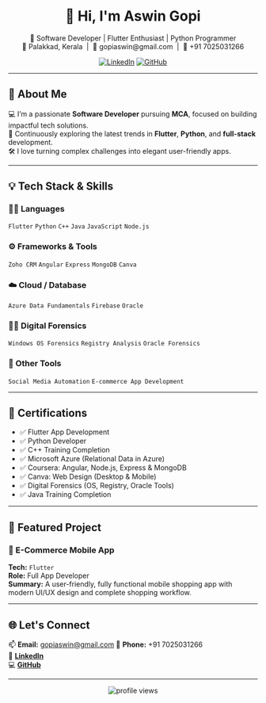 <h1 align="center">👋 Hi, I'm Aswin Gopi</h1>

<p align="center">
  🚀 Software Developer | Flutter Enthusiast | Python Programmer <br/>
  📍 Palakkad, Kerala &nbsp;|&nbsp; 📧 gopiaswin@gmail.com &nbsp;|&nbsp; 📱 +91 7025031266
</p>

<p align="center">
  <a href="https://www.linkedin.com/in/your-link"><img alt="LinkedIn" src="https://img.shields.io/badge/LinkedIn-Connect-blue?style=for-the-badge&logo=linkedin"></a>
  <a href="https://github.com/aswin-gopi"><img alt="GitHub" src="https://img.shields.io/badge/GitHub-aswin--gopi-181717?style=for-the-badge&logo=github"></a>
</p>

---

## 🎯 About Me

💻 I’m a passionate **Software Developer** pursuing **MCA**, focused on building impactful tech solutions.  
🌱 Continuously exploring the latest trends in **Flutter**, **Python**, and **full-stack** development.  
🛠️ I love turning complex challenges into elegant user-friendly apps.  

---


## 💡 Tech Stack & Skills

### 🧑‍💻 Languages
`Flutter` `Python` `C++` `Java` `JavaScript` `Node.js`

### ⚙️ Frameworks & Tools
`Zoho CRM` `Angular` `Express` `MongoDB` `Canva`

### ☁️ Cloud / Database
`Azure Data Fundamentals` `Firebase` `Oracle`

### 🕵️‍♂️ Digital Forensics
`Windows OS Forensics` `Registry Analysis` `Oracle Forensics`

### 🔧 Other Tools
`Social Media Automation` `E-commerce App Development`

---

## 📜 Certifications

- ✅ Flutter App Development  
- ✅ Python Developer  
- ✅ C++ Training Completion  
- ✅ Microsoft Azure (Relational Data in Azure)  
- ✅ Coursera: Angular, Node.js, Express & MongoDB  
- ✅ Canva: Web Design (Desktop & Mobile)  
- ✅ Digital Forensics (OS, Registry, Oracle Tools)  
- ✅ Java Training Completion  

---

## 📱 Featured Project

### 🔹 E-Commerce Mobile App
**Tech:** `Flutter`  
**Role:** Full App Developer  
**Summary:** A user-friendly, fully functional mobile shopping app with modern UI/UX design and complete shopping workflow.

---

## 🌐 Let's Connect

📫 **Email:** gopiaswin@gmail.com 
📱 **Phone:** +91 7025031266  
🔗 [**LinkedIn**](https://www.linkedin.com/in/your-link)  
💻 [**GitHub**](https://github.com/aswin-gopi)

---

<p align="center">
  <img src="https://komarev.com/ghpvc/?username=aswin-gopi&label=Profile%20Views&color=0e75b6&style=flat" alt="profile views"/>
</p>
